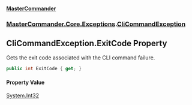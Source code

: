 #### [MasterCommander](MasterCommander.md 'MasterCommander')
### [MasterCommander.Core.Exceptions](MasterCommander.md#MasterCommander.Core.Exceptions 'MasterCommander.Core.Exceptions').[CliCommandException](CliCommandException.md 'MasterCommander.Core.Exceptions.CliCommandException')

## CliCommandException.ExitCode Property

Gets the exit code associated with the CLI command failure.

```csharp
public int ExitCode { get; }
```

#### Property Value
[System.Int32](https://docs.microsoft.com/en-us/dotnet/api/System.Int32 'System.Int32')
